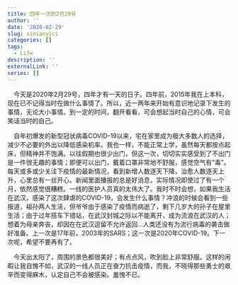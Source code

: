 ```yaml
---
title: 四年一次的2月29号
author: ''
date: '2020-02-29'
slug: sinianyici
categories: []
tags:
  - Life
description: ''
externalLink: ''
series: []
---
```

&emsp;今天是2020年2月29号，四年才有一天的日子。四年前，2015年我在上本科，现在已不记得当时在做什么事情了。所以，近一两年来开始有意识地记录下发生的事情，无论大小事情。到一定的时间，翻开看看，可会想起当时自己的心情，可会笑话当时的自己。

&emsp;自年初爆发的新型冠状病毒COVID-19以来，宅在家里成为极大多数人的选择，减少不必要的外出以降低感染机率。我也一样，不能正常上学，虽然每天都按点起床，但精神并不饱满。以往假期也很少出门，但这一次，切切实实感受到了不出门是一件很无趣的事情；即便可以出门，戴着口罩非常地不舒服，感觉空气有“毒”。每天或多或少关注下疫情的最新情况，看到新增人数逐天下降，治愈人数逐天上升，心里总有一丝开心。新闻里面播报的总是好消息，实际情况即使过了有一个月，依然感觉很糟糕。一线的医护人员真的太伟大了。我时不时会想，如果我生活在武汉，感染了这次肆虐的COVID-19，会发生什么事情？冲浪的时候会看到一些报道，祖孙两人生活，但爷爷由于感染了疫情而病逝了，剩下几岁大的孙子在屋里生活；由于过年搭车下错站，在武汉封城之际以不能离开，成为流浪在武汉的人；想着为母亲奔丧，却因在在武汉逗留不允许返回...人类还没有为流行病毒的袭击做好准备。上一次是17年前，2003年的SARS；这一次是2020年COVID-19。下一次呢，希望不要再有了。

&emsp;今天出太阳了，周围的景色都很美好；有点点风，吹到脸上非常舒服。这样的闲暇让我自愧不如，武汉的一线人员正在奋力抗击疫情，而我，不晓得那些勇士的艰辛而变得麻木，认定自己不会被感染。羞愧不已。